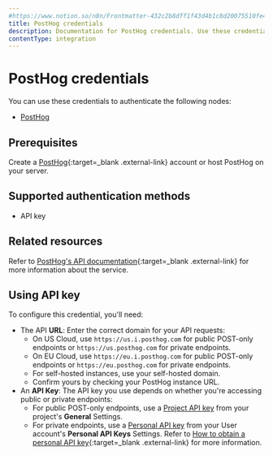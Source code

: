 ```yaml
---
#https://www.notion.so/n8n/Frontmatter-432c2b8dff1f43d4b1c8d20075510fe4
title: PostHog credentials
description: Documentation for PostHog credentials. Use these credentials to authenticate PostHog in n8n, a workflow automation platform.
contentType: integration
---
```


# PostHog credentials

You can use these credentials to authenticate the following nodes:

- [PostHog](/integrations/builtin/app-nodes/n8n-nodes-base.posthog/)

## Prerequisites

Create a [PostHog](https://posthog.com/){:target=_blank .external-link} account or host PostHog on your server.

## Supported authentication methods

- API key

## Related resources

Refer to [PostHog's API documentation](https://posthog.com/docs/api){:target=_blank .external-link} for more information about the service.


## Using API key

To configure this credential, you'll need:

- The API **URL**: Enter the correct domain for your API requests:
    - On US Cloud, use `https://us.i.posthog.com` for public POST-only endpoints or `https://us.posthog.com` for private endpoints.
    - On EU Cloud, use `https://eu.i.posthog.com` for public POST-only endpoints or `https://eu.posthog.com` for private endpoints.
    - For self-hosted instances, use your self-hosted domain. 
    - Confirm yours by checking your PostHog instance URL.
- An **API Key**: The API key you use depends on whether you're accessing public or private endpoints:
    - For public POST-only endpoints, use a [Project API key](https://app.posthog.com/project/settings) from your project's **General** Settings.
    - For private endpoints, use a [Personal API key](https://app.posthog.com/settings/user-api-keys) from your User account's **Personal API Keys** Settings. Refer to [How to obtain a personal API key](https://posthog.com/docs/api#private-endpoint-authentication){:target=_blank .external-link} for more information.
